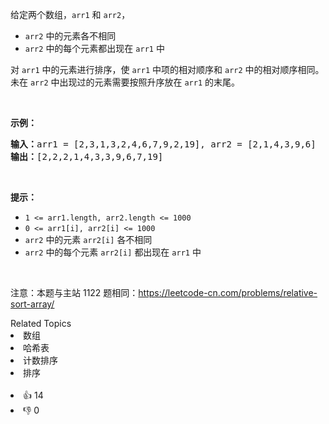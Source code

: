 <p>给定两个数组，<code>arr1</code> 和&nbsp;<code>arr2</code>，</p>

<ul>
	<li><code>arr2</code>&nbsp;中的元素各不相同</li>
	<li><code>arr2</code> 中的每个元素都出现在&nbsp;<code>arr1</code>&nbsp;中</li>
</ul>

<p>对 <code>arr1</code>&nbsp;中的元素进行排序，使 <code>arr1</code> 中项的相对顺序和&nbsp;<code>arr2</code>&nbsp;中的相对顺序相同。未在&nbsp;<code>arr2</code>&nbsp;中出现过的元素需要按照升序放在&nbsp;<code>arr1</code>&nbsp;的末尾。</p>

<p>&nbsp;</p>

<p><strong>示例：</strong></p>

<pre>
<strong>输入：</strong>arr1 = [2,3,1,3,2,4,6,7,9,2,19], arr2 = [2,1,4,3,9,6]
<strong>输出：</strong>[2,2,2,1,4,3,3,9,6,7,19]
</pre>

<p>&nbsp;</p>

<p><strong>提示：</strong></p>

<ul>
	<li><code>1 &lt;= arr1.length, arr2.length &lt;= 1000</code></li>
	<li><code>0 &lt;= arr1[i], arr2[i] &lt;= 1000</code></li>
	<li><code>arr2</code>&nbsp;中的元素&nbsp;<code>arr2[i]</code>&nbsp;各不相同</li>
	<li><code>arr2</code> 中的每个元素&nbsp;<code>arr2[i]</code>&nbsp;都出现在&nbsp;<code>arr1</code>&nbsp;中</li>
</ul>

<p>&nbsp;</p>

<p><meta charset="UTF-8" />注意：本题与主站 1122&nbsp;题相同：<a href="https://leetcode-cn.com/problems/relative-sort-array/">https://leetcode-cn.com/problems/relative-sort-array/</a>&nbsp;</p>
<div><div>Related Topics</div><div><li>数组</li><li>哈希表</li><li>计数排序</li><li>排序</li></div></div><br><div><li>👍 14</li><li>👎 0</li></div>